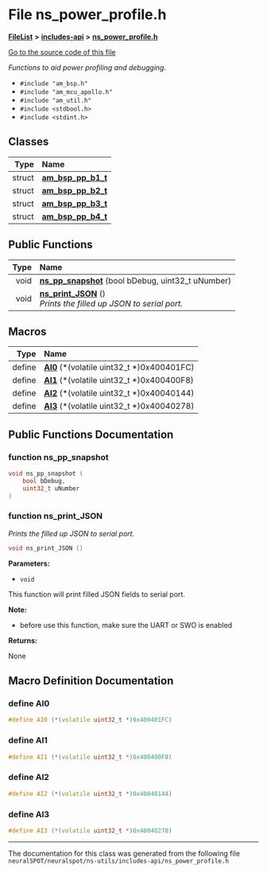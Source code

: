 

# File ns\_power\_profile.h



[**FileList**](files.md) **>** [**includes-api**](dir_0f796f8be3b51b94a477512418b4fa0e.md) **>** [**ns\_power\_profile.h**](ns__power__profile_8h.md)

[Go to the source code of this file](ns__power__profile_8h_source.md)

_Functions to aid power profiling and debugging._ 

* `#include "am_bsp.h"`
* `#include "am_mcu_apollo.h"`
* `#include "am_util.h"`
* `#include <stdbool.h>`
* `#include <stdint.h>`















## Classes

| Type | Name |
| ---: | :--- |
| struct | [**am\_bsp\_pp\_b1\_t**](structam__bsp__pp__b1__t.md) <br> |
| struct | [**am\_bsp\_pp\_b2\_t**](structam__bsp__pp__b2__t.md) <br> |
| struct | [**am\_bsp\_pp\_b3\_t**](structam__bsp__pp__b3__t.md) <br> |
| struct | [**am\_bsp\_pp\_b4\_t**](structam__bsp__pp__b4__t.md) <br> |






















## Public Functions

| Type | Name |
| ---: | :--- |
|  void | [**ns\_pp\_snapshot**](#function-ns_pp_snapshot) (bool bDebug, uint32\_t uNumber) <br> |
|  void | [**ns\_print\_JSON**](#function-ns_print_json) () <br>_Prints the filled up JSON to serial port._  |



























## Macros

| Type | Name |
| ---: | :--- |
| define  | [**AI0**](ns__power__profile_8h.md#define-ai0)  (\*(volatile uint32\_t \*)0x400401FC)<br> |
| define  | [**AI1**](ns__power__profile_8h.md#define-ai1)  (\*(volatile uint32\_t \*)0x400400F8)<br> |
| define  | [**AI2**](ns__power__profile_8h.md#define-ai2)  (\*(volatile uint32\_t \*)0x40040144)<br> |
| define  | [**AI3**](ns__power__profile_8h.md#define-ai3)  (\*(volatile uint32\_t \*)0x40040278)<br> |

## Public Functions Documentation




### function ns\_pp\_snapshot 

```C++
void ns_pp_snapshot (
    bool bDebug,
    uint32_t uNumber
) 
```






### function ns\_print\_JSON 

_Prints the filled up JSON to serial port._ 
```C++
void ns_print_JSON () 
```





**Parameters:**


* `void` 

This function will print filled JSON fields to serial port.




**Note:**

- before use this function, make sure the UART or SWO is enabled




**Returns:**

None 





        
## Macro Definition Documentation





### define AI0 

```C++
#define AI0 (*(volatile uint32_t *)0x400401FC)
```






### define AI1 

```C++
#define AI1 (*(volatile uint32_t *)0x400400F8)
```






### define AI2 

```C++
#define AI2 (*(volatile uint32_t *)0x40040144)
```






### define AI3 

```C++
#define AI3 (*(volatile uint32_t *)0x40040278)
```




------------------------------
The documentation for this class was generated from the following file `neuralSPOT/neuralspot/ns-utils/includes-api/ns_power_profile.h`

